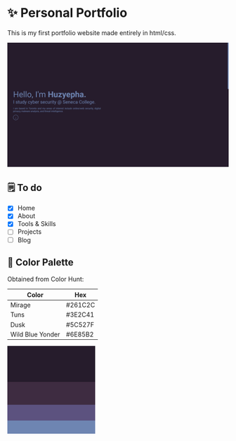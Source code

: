 # ✨ Personal Portfolio
This is my first portfolio website made entirely in html/css.

![Website picture](./imgs/website.png)

## 🗒️ To do
- [x] Home
- [x] About
- [x] Tools & Skills
- [ ] Projects
- [ ] Blog

## 🎨 Color Palette

Obtained from Color Hunt:

| Color | Hex   | 
| ----- | ------- |
| Mirage  | #261C2C      |
| Tuns    | #3E2C41 |
| Dusk | #5C527F    |
| Wild Blue Yonder | #6E85B2 |

![colorpalette](./imgs/palette.png)